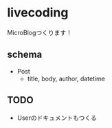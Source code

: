 # livecoding

MicroBlogつくります！

## schema

* Post
  * title, body, author, datetime


## TODO

* Userのドキュメントもつくる
